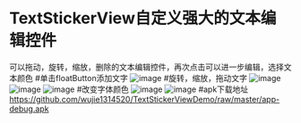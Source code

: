 # TextStickerView自定义强大的文本编辑控件
可以拖动，旋转，缩放，删除的文本编辑控件，再次点击可以进一步编辑，选择文本颜色
#单击floatButton添加文字
![image](https://github.com/wujie1314520/TextStickerViewDemo/raw/master/screenshot/screenshot1.jpg)
#旋转，缩放，拖动文字
![image](https://github.com/wujie1314520/TextStickerViewDemo/raw/master/screenshot/screenshot2.jpg)
![image](https://github.com/wujie1314520/TextStickerViewDemo/raw/master/screenshot/screenshot3.jpg)
![image](https://github.com/wujie1314520/TextStickerViewDemo/raw/master/screenshot/screenshot4.jpg)
#改变字体颜色
![image](https://github.com/wujie1314520/TextStickerViewDemo/raw/master/screenshot/screenshot5.jpg)
![image](https://github.com/wujie1314520/TextStickerViewDemo/raw/master/screenshot/screenshot6.jpg)
#apk下载地址
https://github.com/wujie1314520/TextStickerViewDemo/raw/master/app-debug.apk